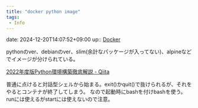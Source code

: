```yaml
---
title: "docker python image"
tags:
 - Info
---
```


date: 2024-12-20T14:07:52+09:00
up:: [Docker](../Bar/App/Docker.md)

pythonのver、debianのver、slim(余計なパッケージが入ってない)、alpineなどでイメージが分けられている。

[2022年度版Python環境構築徹底解説 - Qiita](https://qiita.com/kjm_nuco/items/733d67ff39acb41839f2)

普通に点けると対話型シェルから始まる。exit()かquit()で抜けられるが、それをやるとコンテナが終了してしまう。
なので起動時にbashを付けbashを使う。runには使えるがstartには使えないので注意。



